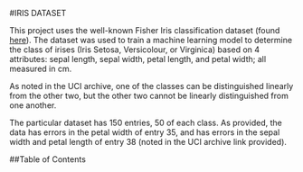 #IRIS DATASET

This project uses the well-known Fisher Iris classification dataset (found [here](https://archive.ics.uci.edu/ml/datasets/Iris)).
The dataset was used to train a machine learning model to determine the class of irises (Iris Setosa, Versicolour, or Virginica) 
based on 4 attributes: sepal length, sepal width, petal length, and petal width; all measured in cm.

As noted in the UCI archive, one of the classes can be distinguished linearly from the other two, but the other two cannot be
linearly distinguished from one another. 

The particular dataset has 150 entries, 50 of each class. As provided, the data has errors in the petal width of entry 35, and
has errors in the sepal width and petal length of entry 38 (noted in the UCI archive link provided).

##Table of Contents

